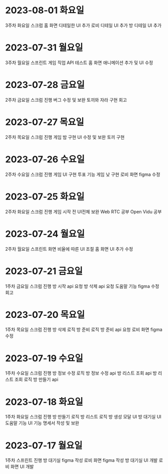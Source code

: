 # 2023-08-01 화요일
3주차 화요일 스크럼
홈 화면 디테일한 UI 추가
로비 디테일 UI 추가
방 디테일 UI 추가

# 2023-07-31 월요일
3주차 월요일 스프린트
게임 직업 API 테스트
홈 화면 애니메이션 추가 및 UI 수정

# 2023-07-28 금요일
2주차 금요일 스크럼 진행
버그 수정 및 보완
토끼와 자라 구현
회고

# 2023-07-27 목요일
2주차 목요일 스크럼 진행
게임 밤 구현
UI 수정 및 보완
토끼 구현

# 2023-07-26 수요일
2주차 수요일 스크럼 진행
게임 UI 구현
투표 기능
게임 낮 구현
로비 화면 figma 수정

# 2023-07-25 화요일
2주차 화요일 스크럼 진행
게임 시작 전 UI전체 보완
Web RTC 공부
Open Vidu 공부

# 2023-07-24 월요일
2주차 월요일 스프린트
화면 비율에 따른 UI 조절
홈 화면 UI 추가 수정

# 2023-07-21 금요일
1주차 금요일 스크럼 진행
방 시작 api 요청
방 삭제 api 요청
도움말 기능 figma 수정
회고

# 2023-07-20 목요일
1주차 목요일 스크럼 진행
방 삭제 로직
방 준비 로직
방 준비 api 요청
로비 화면 figma 수정

# 2023-07-19 수요일
1주차 수요일 스크럼 진행
방 정보 수정 로직
방 정보 수정 api
방 리스트 조회 api
방 리스트 조회 로직
방 만들기 api

# 2023-07-18 화요일
1주차 화요일 스크럼 진행
방 만들기 로직
방 리스트 로직
방 생성 모달 UI
방 대기실 UI
도움말 기능 UI
기능 명세서 작성 및 보완

# 2023-07-17 월요일
1주차 스프린트 진행
방 대기실 figma 작성
로비 화면 figma 작성
방 대기실 UI 개발
로비 화면 UI 개발